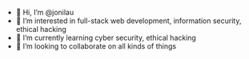 - 👋 Hi, I’m @jonilau
- 👀 I’m interested in full-stack web development, information security, ethical hacking
- 🌱 I’m currently learning cyber security, ethical hacking
- 💞️ I’m looking to collaborate on all kinds of things

<!---
jonilau/jonilau is a ✨ special ✨ repository because its `README.md` (this file) appears on your GitHub profile.
You can click the Preview link to take a look at your changes.
--->
